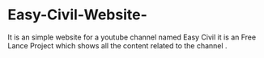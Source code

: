 # Easy-Civil-Website-
It is an simple website for a youtube channel named Easy Civil it is an Free Lance Project which shows all the content related to the channel .
